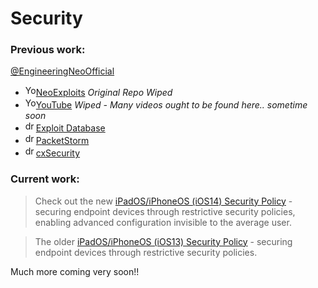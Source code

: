 # Security


<h3>Previous work:</h3>

[@EngineeringNeoOfficial](https://github.com/engineeringneoofficial)

* <img src="https://github.com/fluidicon.png" alt="YouTube Icon" width="17px"/>[NeoExploits](https://github.com/blackunixteam/NeoExploits) *Original Repo Wiped*
* <img src="https://www.youtube.com/s/desktop/35e75ccf/img/favicon.ico" alt="YouTube Icon" width="17px"/>­[YouTube](https://www.youtube.com/socialengineeringneo) *Wiped - Many videos ought to be found here.. sometime soon*
* <img src="https://www.exploit-db.com/favicon.ico" alt="drawing" width="17px"/>[Exploit Database](https://www.exploit-db.com/?author=9957)
* <img src="https://packetstormsecurity.com/img/pss.ico" alt="drawing"  style="width:17px;"/>[PacketStorm](https://packetstormsecurity.com/files/author/14249)
* <img src="https://cert.cx/cxstatic/favicon.ico" alt="drawing" style="width:17px;"/>[cxSecurity](https://cxsecurity.com/author/Social+Engineering+Neo/1)


<h3>Current work:</h3>

> Check out the new [iPadOS/iPhoneOS (iOS14) Security Policy](https://raw.githubusercontent.com/danielcunn123/Security/master/STIG/Policies/Apple/IOS/14/README.md) -  securing endpoint devices through restrictive security policies, enabling advanced configuration invisible to the average user.

> The older [iPadOS/iPhoneOS (iOS13) Security Policy](https://raw.githubusercontent.com/danielcunn123/Security/master/STIG/Policies/Apple/IOS/13/README_U_DoD_iOS_iPadOS_13_Restrictions_Profile_November_2019.txt) - securing endpoint devices through restrictive security policies.


Much more coming very soon!!

